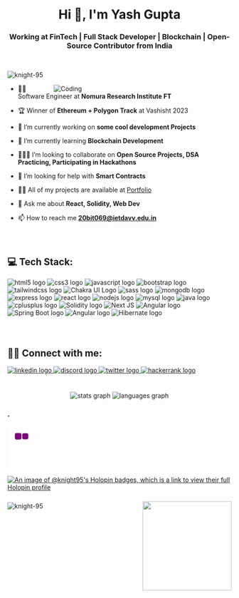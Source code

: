 <h1 align="center">Hi 👋, I'm Yash Gupta</h1>
<h3 align="center">Working at FinTech | Full Stack Developer | Blockchain | Open-Source Contributor from India</h3>

<br>
<p align="left"> <img src="https://komarev.com/ghpvc/?username=knight-95&label=Profile%20views&color=0e75b6&style=flat" alt="knight-95" /> </p>
<img align="right" alt="Coding" width="400" src="https://utkuhalis.com.tr/img/cover/home-right.gif">

- 👨‍💻  Software Engineer at **Nomura Research Institute FT**
- 🏆  Winner of **Ethereum + Polygon Track** at Vashisht 2023
- 🔭  I’m currently working on **some cool development Projects**

- 🌱  I’m currently learning **Blockchain Development**

- 🙋🏻‍♂️  I’m looking to collaborate on **Open Source Projects, DSA Practicing, Participating in Hackathons**

- 🤝  I’m looking for help with **Smart Contracts**

- 👨‍💻  All of my projects are available at <a href="https://yashugupta.netlify.app/" target="_blank">Portfolio</a>
<!-- - 👨‍💻  All of my projects are available at [https://raw-portfolio.netlify.app/](https://raw-portfolio.netlify.app/) -->

- 💬  Ask me about **React, Solidity, Web Dev**

- 📫  How to reach me **20bit069@ietdavv.edu.in**



###
<br>
<h2 align="left">💻 Tech Stack:</h2>

<div align="left">
  <img src="https://cdn.jsdelivr.net/gh/devicons/devicon/icons/html5/html5-original.svg" height="50" width="62" alt="html5 logo"  />
  <img src="https://cdn.jsdelivr.net/gh/devicons/devicon/icons/css3/css3-original.svg" height="50" width="62" alt="css3 logo"  />
  <img src="https://cdn.jsdelivr.net/gh/devicons/devicon/icons/javascript/javascript-original.svg" height="50" width="62" alt="javascript logo"  />
  <img src="https://cdn.jsdelivr.net/gh/devicons/devicon/icons/bootstrap/bootstrap-original.svg" height="50" width="62" alt="bootstrap logo"  />
  <img src="https://static-00.iconduck.com/assets.00/tailwind-css-icon-512x307-1v56l8ed.png" height="50" width="62" alt="tailwindcss logo"  />
  <img src="https://www.coffeeclass.io/logos/chakra-ui.png" height="50" width="52" alt="Chakra UI Logo"/>
  <img src="https://upload.wikimedia.org/wikipedia/commons/thumb/9/96/Sass_Logo_Color.svg/1280px-Sass_Logo_Color.svg.png" height="50" width="62" alt="sass logo"  />
  <img src="https://cdn.jsdelivr.net/gh/devicons/devicon/icons/mongodb/mongodb-original.svg" height="50" width="62" alt="mongodb logo"  />
  <img src="https://cdn.jsdelivr.net/gh/devicons/devicon/icons/express/express-original.svg" height="50" width="62" alt="express logo"  />
  <img src="https://cdn.jsdelivr.net/gh/devicons/devicon/icons/react/react-original.svg" height="50" width="62" alt="react logo"  />
  <img src="https://cdn.jsdelivr.net/gh/devicons/devicon/icons/nodejs/nodejs-original.svg" height="50" width="62" alt="nodejs logo"  />
  <img src="https://cdn.jsdelivr.net/gh/devicons/devicon/icons/mysql/mysql-original.svg" height="50" width="62" alt="mysql logo"  />
  <img src="https://cdn.jsdelivr.net/gh/devicons/devicon/icons/java/java-original.svg" height="50" width="62" alt="java logo"  />
  <img src="https://cdn.jsdelivr.net/gh/devicons/devicon/icons/cplusplus/cplusplus-original.svg" height="50" width="62" alt="cplusplus logo"  />
  <img src="https://www.logosvgpng.com/wp-content/uploads/2018/10/solidity-logo-vector.png" height="50" width="72" alt="Solidity logo"  />
  <img src="https://static-00.iconduck.com/assets.00/next-js-icon-512x512-zuauazrk.png" height="50" width="60" alt="Next JS"/>
  <img src="https://static-00.iconduck.com/assets.00/file-type-angular-icon-1907x2048-tobdkjt1.png" height="50" width="62" alt="Angular logo"  />
  <img src="https://vscjava.gallerycdn.vsassets.io/extensions/vscjava/vscode-spring-boot-dashboard/0.13.2023072200/1689984300042/Microsoft.VisualStudio.Services.Icons.Default" height="55" width="62" alt="Spring Boot logo"  />
  <img src="https://cdn.worldvectorlogo.com/logos/spring-3.svg" height="50" width="62" alt="Angular logo"  />
   <img src="https://static-00.iconduck.com/assets.00/hibernate-icon-1965x2048-cl94vxbt.png" height="50" width="62" alt="Hibernate logo"  />
</div>

###
<br>
<h2 align="left">🤳🏻 Connect with me:</h2>
<div align="left">
  
  <a href="https://www.linkedin.com/in/knight95" target="_blank">
    <img src="https://img.shields.io/static/v1?message=LinkedIn&logo=linkedin&label=&color=0077B5&logoColor=white&labelColor=&style=for-the-badge" height="35" alt="linkedin logo"  />
  </a>
  
  <a href="https://discord.gg/khgC7HS3Kj" target="_blank">
    <img src="https://img.shields.io/static/v1?message=Discord&logo=discord&label=&color=7289DA&logoColor=white&labelColor=&style=for-the-badge" height="35" alt="discord logo"  />
  </a>
  
  <a href="https://www.twitter.com/flyingmaroon" target="_blank">
    <img src="https://img.shields.io/static/v1?message=Twitter&logo=twitter&label=&color=1DA1F2&logoColor=white&labelColor=&style=for-the-badge" height="35" alt="twitter logo"  />
  </a>
  
  <a href="https://www.hackerrank.com/yashgupta13_in?hr_r=1" target="_blank">
    <img src="https://img.shields.io/static/v1?message=HackerRank&logo=hackerrank&label=&color=2EC866&logoColor=white&labelColor=&style=for-the-badge" height="35" alt="hackerrank logo"  />
  </a>
  
</div>

###

<br>
<div align="center">
  <img src="https://github-readme-stats.vercel.app/api?hide_title=false&hide_rank=false&show_icons=true&include_all_commits=true&count_private=true&disable_animations=false&theme=dracula&locale=en&hide_border=false&username=knight-95" height="150" alt="stats graph"  />
  <img src="https://github-readme-stats.vercel.app/api/top-langs?locale=en&hide_title=false&layout=compact&card_width=320&langs_count=5&theme=dracula&hide_border=false&username=knight-95" height="150" alt="languages graph"  />
</div>

### .


![snake gif](https://github.com/knight-95/knight-95/blob/output/github-contribution-grid-snake.gif)
[![An image of @knight95's Holopin badges, which is a link to view their full Holopin profile](https://holopin.me/knight95)](https://holopin.io/@knight95)



###

<!-- <img align="right" height="200" width="200" src="https://github.com/knight-95/knight-95/blob/main/KnightForever.gif"  /> -->
<img align="right" height="200" width="200" src="https://giphy.com/gifs/gun-army-warrior-bU9vf2XWgh7H4fR06D"  />

<img align="center" src="https://github-readme-streak-stats.herokuapp.com/?user=knight-95&" alt="knight-95" />

###
